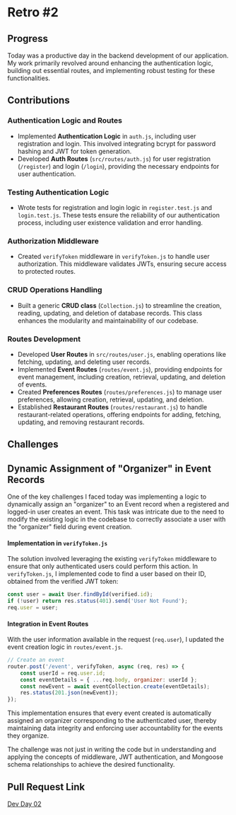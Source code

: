 # Retro #2

## Progress

Today was a productive day in the backend development of our application. My work primarily revolved around enhancing the authentication logic, building out essential routes, and implementing robust testing for these functionalities.

## Contributions

### Authentication Logic and Routes
- Implemented **Authentication Logic** in `auth.js`, including user registration and login. This involved integrating bcrypt for password hashing and JWT for token generation.
- Developed **Auth Routes** (`src/routes/auth.js`) for user registration (`/register`) and login (`/login`), providing the necessary endpoints for user authentication.

### Testing Authentication Logic
- Wrote tests for registration and login logic in `register.test.js` and `login.test.js`. These tests ensure the reliability of our authentication process, including user existence validation and error handling.

### Authorization Middleware
- Created `verifyToken` middleware in `verifyToken.js` to handle user authorization. This middleware validates JWTs, ensuring secure access to protected routes.

### CRUD Operations Handling
- Built a generic **CRUD class** (`Collection.js`) to streamline the creation, reading, updating, and deletion of database records. This class enhances the modularity and maintainability of our codebase.

### Routes Development
- Developed **User Routes** in `src/routes/user.js`, enabling operations like fetching, updating, and deleting user records.
- Implemented **Event Routes** (`routes/event.js`), providing endpoints for event management, including creation, retrieval, updating, and deletion of events.
- Created **Preferences Routes** (`routes/preferences.js`) to manage user preferences, allowing creation, retrieval, updating, and deletion.
- Established **Restaurant Routes** (`routes/restaurant.js`) to handle restaurant-related operations, offering endpoints for adding, fetching, updating, and removing restaurant records.

## Challenges

## Dynamic Assignment of "Organizer" in Event Records

One of the key challenges I faced today was implementing a logic to dynamically assign an "organizer" to an Event record when a registered and logged-in user creates an event. This task was intricate due to the need to modify the existing logic in the codebase to correctly associate a user with the "organizer" field during event creation. 

#### Implementation in `verifyToken.js`
The solution involved leveraging the existing `verifyToken` middleware to ensure that only authenticated users could perform this action. In `verifyToken.js`, I implemented code to find a user based on their ID, obtained from the verified JWT token:

```javascript
const user = await User.findById(verified.id);
if (!user) return res.status(401).send('User Not Found');
req.user = user;
```

#### Integration in Event Routes
With the user information available in the request (`req.user`), I updated the event creation logic in `routes/event.js`. 

```js
// Create an event
router.post('/event', verifyToken, async (req, res) => {
    const userId = req.user.id;
    const eventDetails = { ...req.body, organizer: userId };
    const newEvent = await eventCollection.create(eventDetails);
    res.status(201.json(newEvent));
});

```

This implementation ensures that every event created is automatically assigned an organizer corresponding to the authenticated user, thereby maintaining data integrity and enforcing user accountability for the events they organize. 

The challenge was not just in writing the code but in understanding and applying the concepts of middleware, JWT authentication, and Mongoose schema relationships to achieve the desired functionality. 

## Pull Request Link 
[Dev Day 02](https://github.com/Spots-LLC/spots-backend/pull/3)